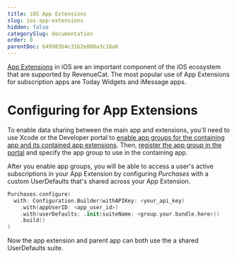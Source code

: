 ```yaml
---
title: iOS App Extensions
slug: ios-app-extensions
hidden: false
categorySlug: documentation
order: 0
parentDoc: 649983b4c31b2e000a3c18a6
---
```

[App Extensions](https://developer.apple.com/app-extensions/) in iOS are an important component of the iOS ecosystem that are supported by RevenueCat. The most popular use of App Extensions for subscription apps are Today Widgets and iMessage apps.

# Configuring for App Extensions

To enable data sharing between the main app and extensions, you'll need to use Xcode or the Developer portal to [enable app groups for the containing app and its contained app extensions](https://developer.apple.com/library/archive/documentation/General/Conceptual/ExtensibilityPG/ExtensionScenarios.html#//apple_ref/doc/uid/TP40014214-CH21-SW1). Then, [register the app group in the portal](https://developer.apple.com/library/archive/documentation/Miscellaneous/Reference/EntitlementKeyReference/Chapters/EnablingAppSandbox.html#//apple_ref/doc/uid/TP40011195-CH4-SW19) and specify the app group to use in the containing app.

After you enable app groups, you will be able to access a user's active subscriptions in your App Extension by configuring _Purchases_ with a custom UserDefaults that's shared across your App Extension.

```swift 
Purchases.configure(
  with: Configuration.Builder(withAPIKey: <your_api_key)
    .with(appUserID: <app_user_id>)
    .with(userDefaults: .init(suiteName: <group.your.bundle.here>))
    .build()
)
```



Now the app extension and parent app can both use the a shared UserDefaults suite.